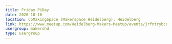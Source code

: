 ```yaml
---
title: Friday PiDay
date: 2020-10-16
location: CoMakingSpace (Makerspace Heidelberg), Heidelberg
link: https://www.meetup.com/Heidelberg-Makers-Meetup/events/jrfntrybcnbvb/
usergroup: makershd
type: usergroup
---
```

